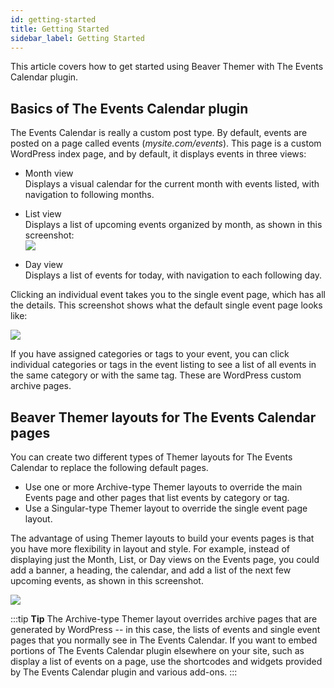 ```yaml
---
id: getting-started
title: Getting Started
sidebar_label: Getting Started
---
```


This article covers how to get started using Beaver Themer with The Events Calendar plugin.


## Basics of The Events Calendar plugin

The Events Calendar is really a custom post type. By default, events are posted on a page called events (_mysite.com/events_). This page is a custom WordPress index page, and by default, it displays events in three views:

* Month view  
Displays a visual calendar for the current month with events listed, with navigation to following months.

* List view  
Displays a list of upcoming events organized by month, as shown in this screenshot:  
![](/img/beaver-themer-and-the-events-calendar-plugin-e0c3d989.png)

* Day view  
Displays a list of events for today, with navigation to each following day.

Clicking an individual event takes you to the single event page, which has all the details. This screenshot shows what the default single event page looks like:

![](/img/beaver-themer-and-the-events-calendar-plugin-be8876d8.png)

If you have assigned categories or tags to your event, you can click individual categories or tags in the event listing to see a list of all events in the same category or with the same tag. These are WordPress custom archive pages.

## Beaver Themer layouts for The Events Calendar pages

You can create two different types of Themer layouts for The Events Calendar to replace the following default pages.

  * Use one or more Archive-type Themer layouts to override the main Events page and other pages that list events by category or tag.
  * Use a Singular-type Themer layout to override the single event page layout.

The advantage of using Themer layouts to build your events pages is that you have more flexibility in layout and style. For example, instead of displaying just the Month, List, or Day views on the Events page, you could add a banner, a heading, the calendar, and add a list of the next few upcoming events, as shown in this screenshot.

![](/img/beaver-themer-and-the-events-calendar-plugin-8e702e07.gif)

:::tip **Tip**
The Archive-type Themer layout overrides archive pages that are generated by WordPress -- in this case, the lists of events and single event pages that you normally see in The Events Calendar. If you want to embed portions of The Events Calendar plugin elsewhere on your site, such as display a list of events on a page, use the shortcodes and widgets provided by The Events Calendar plugin and various add-ons.
:::
